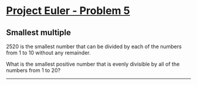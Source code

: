 [Project Euler - Problem 5](https://projecteuler.net/problem=5)
=====

Smallest multiple
-----

2520 is the smallest number that can be divided by each of the numbers from 1 to 10 without any remainder.

What is the smallest positive number that is evenly divisible by all of the numbers from 1 to 20?

-----

